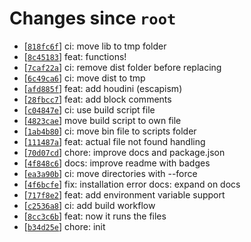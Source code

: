 <!-- since 2021-07-27T22:09:04+01:00 -->
# Changes since `root`

- \[[`818fc6f`](https://github.com/nearlySplat/qsh/commit/818fc6f7489bac72fe9c103acbe2cefe08a75a2f)\] ci: move lib to tmp folder
- \[[`8c45183`](https://github.com/nearlySplat/qsh/commit/8c45183ebe7580089c5d9882072d082360a00220)\] feat: functions!
- \[[`7caf22a`](https://github.com/nearlySplat/qsh/commit/7caf22a062373e24e1ac17576af384ead78c88af)\] ci: remove dist folder before replacing
- \[[`6c49ca6`](https://github.com/nearlySplat/qsh/commit/6c49ca607e75b3e3a11945d131553803b475fecb)\] ci: move dist to tmp
- \[[`afd885f`](https://github.com/nearlySplat/qsh/commit/afd885fe57d73794dd43e032b881be93b63b9db4)\] feat: add houdini (escapism)
- \[[`28fbcc7`](https://github.com/nearlySplat/qsh/commit/28fbcc77bc93aff91754bae849b5d87d83f23df3)\] feat: add block comments
- \[[`c04847e`](https://github.com/nearlySplat/qsh/commit/c04847ec73e712ca15dd0faf8039e5d3404c8791)\] ci: use build script file
- \[[`4823cae`](https://github.com/nearlySplat/qsh/commit/4823caeba4ff2dec122fb3869538690e7ca04963)\] move build script to own file
- \[[`1ab4b80`](https://github.com/nearlySplat/qsh/commit/1ab4b804757c2653299ed499ec3d9a5f6f9240ed)\] ci: move bin file to scripts folder
- \[[`111487a`](https://github.com/nearlySplat/qsh/commit/111487acdb788285d9615b960c4d3d49c93abe30)\] feat: actual file not found handling
- \[[`70d07cd`](https://github.com/nearlySplat/qsh/commit/70d07cd624831da88653c84d00b9c4580f9bbefd)\] chore: improve docs and package.json
- \[[`4f848c6`](https://github.com/nearlySplat/qsh/commit/4f848c60975e9c60fd8a336f9bb44e3e8d31cfb6)\] docs: improve readme with badges
- \[[`ea3a90b`](https://github.com/nearlySplat/qsh/commit/ea3a90b0bbd4e36aa75804b595dfd5aac79bf2a1)\] ci: move directories with --force
- \[[`4f6bcfe`](https://github.com/nearlySplat/qsh/commit/4f6bcfe26a2adbb4e7f21f3c42f77b2d299ff6e9)\] fix: installation error docs: expand on docs
- \[[`717f8e2`](https://github.com/nearlySplat/qsh/commit/717f8e2409d0a541feacd09044f8791680f36afb)\] feat: add environment variable support
- \[[`c2536a8`](https://github.com/nearlySplat/qsh/commit/c2536a823ee041f97dfdf2c88c42d749a6b5e146)\] ci: add build workflow
- \[[`8cc3c6b`](https://github.com/nearlySplat/qsh/commit/8cc3c6b2e7122815fd5bc2017b9926cbd81d40cb)\] feat: now it runs the files
- \[[`b34d25e`](https://github.com/nearlySplat/qsh/commit/b34d25e9f072c94af4a1aff6d0129a2e31b07422)\] chore: init

